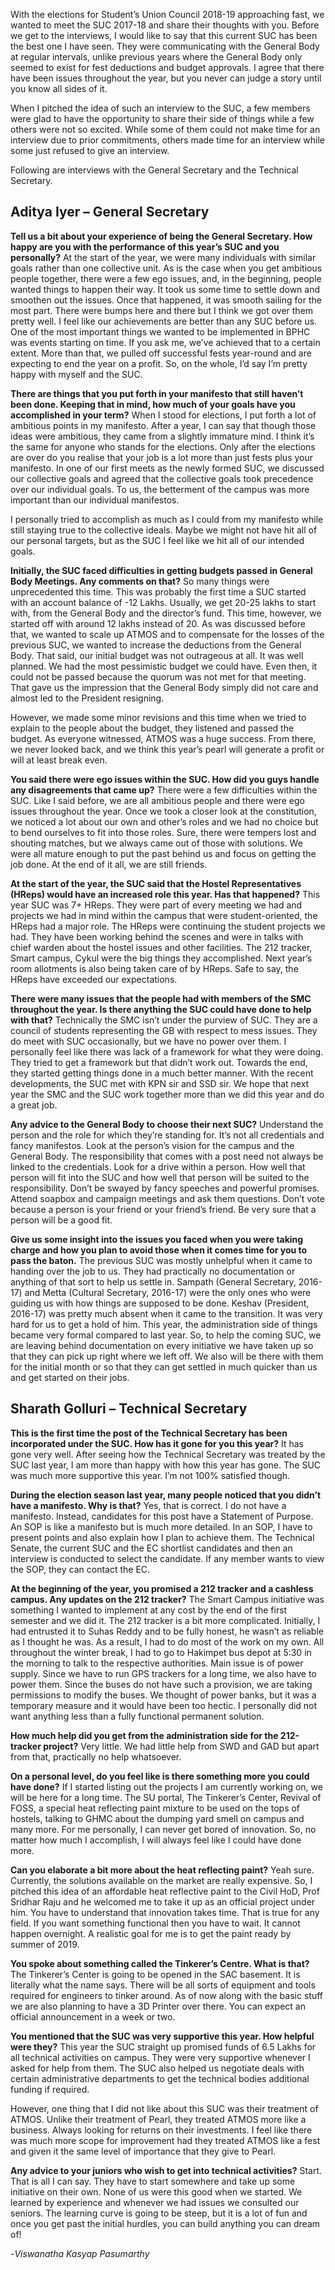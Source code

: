 <!-- TITLE: A Review of SUC 2017-18 -->
<!-- SUBTITLE: Disclaimer – Any opinions expressed in this article are those of the author or the person being interviewed and do not reflect the opinions of Journal Club. -->

With the elections for Student’s Union Council 2018-19 approaching fast, we wanted to meet the SUC 2017-18 and share their thoughts with you. Before we get to the interviews, I would like to say that this current SUC has been the best one I have seen. They were communicating with the General Body at regular intervals, unlike previous years where the General Body only seemed to exist for fest deductions and budget approvals. I agree that there have been issues throughout the year, but you never can judge a story until you know all sides of it. 

When I pitched the idea of such an interview to the SUC, a few members were glad to have the opportunity to share their side of things while a few others were not so excited. While some of them could not make time for an interview due to prior commitments, others made time for an interview while some just refused to give an interview.

Following are interviews with the General Secretary and the Technical Secretary.

## Aditya Iyer – General Secretary

**Tell us a bit about your experience of being the General Secretary. How happy are you with the performance of this year’s SUC and you personally?**
At the start of the year, we were many individuals with similar goals rather than one collective unit. As is the case when you get ambitious people together, there were a few ego issues, and, in the beginning, people wanted things to happen their way. It took us some time to settle down and smoothen out the issues. Once that happened, it was smooth sailing for the most part. There were bumps here and there but I think we got over them pretty well. I feel like our achievements are better than any SUC before us. One of the most important things we wanted to be implemented in BPHC was events starting on time. If you ask me, we’ve achieved that to a certain extent. More than that, we pulled off successful fests year-round and are expecting to end the year on a profit. So, on the whole, I’d say I’m pretty happy with myself and the SUC.


**There are things that you put forth in your manifesto that still haven’t been done. Keeping that in mind, how much of your goals have you accomplished in your term?**
When I stood for elections, I put forth a lot of ambitious points in my manifesto. After a year, I can say that though those ideas were ambitious, they came from a slightly immature mind. I think it’s the same for anyone who stands for the elections. Only after the elections are over do you realise that your job is a lot more than just fests plus your manifesto. In one of our first meets as the newly formed SUC, we discussed our collective goals and agreed that the collective goals took precedence over our individual goals. To us, the betterment of the campus was more important than our individual manifestos.

I personally tried to accomplish as much as I could from my manifesto while still staying true to the collective ideals. Maybe we might not have hit all of our personal targets, but as the SUC I feel like we hit all of our intended goals. 


**Initially, the SUC faced difficulties in getting budgets passed in General Body Meetings. Any comments on that?**
So many things were unprecedented this time. This was probably the first time a SUC started with an account balance of -12 Lakhs. Usually, we get 20-25 lakhs to start with, from the General Body and the director’s fund.  This time, however, we started off with around 12 lakhs instead of 20. As was discussed before that, we wanted to scale up ATMOS and to compensate for the losses of the previous SUC, we wanted to increase the deductions from the General Body. That said, our initial budget was not outrageous at all. It was well planned. We had the most pessimistic budget we could have. Even then, it could not be passed because the quorum was not met for that meeting. That gave us the impression that the General Body simply did not care and almost led to the President resigning. 

However, we made some minor revisions and this time when we tried to explain to the people about the budget, they listened and passed the budget. As everyone witnessed, ATMOS was a huge success. From there, we never looked back, and we think this year’s pearl will generate a profit or will at least break even. 

**You said there were ego issues within the SUC. How did you guys handle any disagreements that came up?**
There were a few difficulties within the SUC. Like I said before, we are all ambitious people and there were ego issues throughout the year. Once we took a closer look at the constitution, we noticed a lot about our own and other’s roles and we had no choice but to bend ourselves to fit into those roles. Sure, there were tempers lost and shouting matches, but we always came out of those with solutions. We were all mature enough to put the past behind us and focus on getting the job done. At the end of it all, we are still friends.


**At the start of the year, the SUC said that the Hostel Representatives (HReps) would have an increased role this year. Has that happened?**
This year SUC was 7+ HReps. They were part of every meeting we had and projects we had in mind within the campus that were student-oriented, the HReps had a major role. The HReps were continuing the student projects we had. They have been working behind the scenes and were in talks with chief warden about the hostel issues and other facilities. The 212 tracker, Smart campus, Cykul were the big things they accomplished. Next year’s room allotments is also being taken care of by HReps. Safe to say, the HReps have exceeded our expectations.  


**There were many issues that the people had with members of the SMC throughout the year. Is there anything the SUC could have done to help with that?**
Technically the SMC isn’t under the purview of SUC. They are a council of students representing the GB with respect to mess issues. They do meet with SUC occasionally, but we have no power over them. I personally feel like there was lack of a framework for what they were doing. They tried to get a framework but that didn’t work out. Towards the end, they started getting things done in a much better manner. With the recent developments, the SUC met with KPN sir and SSD sir. We hope that next year the SMC and the SUC work together more than we did this year and do a great job. 


**Any advice to the General Body to choose their next SUC?**
Understand the person and the role for which they’re standing for. It’s not all credentials and fancy manifestos. Look at the person’s vision for the campus and the General Body. The responsibility that comes with a post need not always be linked to the credentials. Look for a drive within a person.  How well that person will fit into the SUC and how well that person will be suited to the responsibility. Don’t be swayed by fancy speeches and powerful promises. Attend soapbox and campaign meetings and ask them questions. Don’t vote because a person is your friend or your friend’s friend. Be very sure that a person will be a good fit. 


**Give us some insight into the issues you faced when you were taking charge and how you plan to avoid those when it comes time for you to pass the baton.**
The previous SUC was mostly unhelpful when it came to handing over the job to us. They had practically no documentation or anything of that sort to help us settle in. Sampath (General Secretary, 2016-17) and Metta (Cultural Secretary, 2016-17) were the only ones who were guiding us with how things are supposed to be done. Keshav (President, 2016-17) was pretty much absent when it came to the transition. It was very hard for us to get a hold of him.
This year, the administration side of things became very formal compared to last year. So, to help the coming SUC, we are leaving behind documentation on every initiative we have taken up so that they can pick up right where we left off. We also will be there with them for the initial month or so that they can get settled in much quicker than us and get started on their jobs.

## Sharath Golluri – Technical Secretary

**This is the first time the post of the Technical Secretary has been incorporated under the SUC. How has it gone for you this year?**
It has gone very well. After seeing how the Technical Secretary was treated by the SUC last year, I am more than happy with how this year has gone. The SUC was much more supportive this year. I’m not 100% satisfied though.  


**During the election season last year, many people noticed that you didn’t have a manifesto. Why is that?**
Yes, that is correct. I do not have a manifesto. Instead, candidates for this post have a Statement of Purpose. An SOP is like a manifesto but is much more detailed. In an SOP, I have to present points and also explain how I plan to achieve them. The Technical Senate, the current SUC and the EC shortlist candidates and then an interview is conducted to select the candidate. If any member wants to view the SOP, they can contact the EC.


**At the beginning of the year, you promised a 212 tracker and a cashless campus. Any updates on the 212 tracker?**
The Smart Campus initiative was something I wanted to implement at any cost by the end of the first semester and we did it. The 212 tracker is a bit more complicated. Initially, I had entrusted it to Suhas Reddy and to be fully honest, he wasn’t as reliable as I thought he was. As a result, I had to do most of the work on my own. All throughout the winter break, I had to go to Hakimpet bus depot at 5:30 in the morning to talk to the respective authorities. Main issue is of power supply. Since we have to run GPS trackers for a long time, we also have to power them. Since the buses do not have such a provision, we are taking permissions to modify the buses. We thought of power banks, but it was a temporary measure and it would have been too hectic. I personally did not want anything less than a fully functional permanent solution.


**How much help did you get from the administration side for the 212-tracker project?**
Very little. We had little help from SWD and GAD but apart from that, practically no help whatsoever.


**On a personal level, do you feel like is there something more you could have done?**
If I started listing out the projects I am currently working on, we will be here for a long time. The SU portal, The Tinkerer’s Center, Revival of FOSS, a special heat reflecting paint mixture to be used on the tops of hostels, talking to GHMC about the dumping yard smell on campus and many more. For me personally, I can never get bored of innovation. So, no matter how much I accomplish, I will always feel like I could have done more.


**Can you elaborate a bit more about the heat reflecting paint?**
Yeah sure. Currently, the solutions available on the market are really expensive. So, I pitched this idea of an affordable heat reflective paint to the Civil HoD, Prof Sridhar Raju and he welcomed me to take it up as an official project under him. You have to understand that innovation takes time. That is true for any field. If you want something functional then you have to wait. It cannot happen overnight. A realistic goal for me is to get the paint ready by summer of 2019. 


**You spoke about something called the Tinkerer’s Centre. What is that?**
The Tinkerer’s Center is going to be opened in the SAC basement. It is literally what the name says. There will be all sorts of equipment and tools required for engineers to tinker around. As of now along with the basic stuff we are also planning to have a 3D Printer over there. You can expect an official announcement in a week or two.


**You mentioned that the SUC was very supportive this year. How helpful were they?**
This year the SUC straight up promised funds of 6.5 Lakhs for all technical activities on campus. They were very supportive whenever I asked for help from them. The SUC also helped us negotiate deals with certain administrative departments to get the technical bodies additional funding if required.

However, one thing that I did not like about this SUC was their treatment of ATMOS. Unlike their treatment of Pearl, they treated ATMOS more like a business. Always looking for returns on their investments. I feel like there was much more scope for improvement had they treated ATMOS like a fest and given it the same level of importance that they give to Pearl.

**Any advice to your juniors who wish to get into technical activities?**
Start. That is all I can say. They have to start somewhere and take up some initiative on their own. None of us were this good when we started. We learned by experience and whenever we had issues we consulted our seniors. The learning curve is going to be steep, but it is a lot of fun and once you get past the initial hurdles, you can build anything you can dream of!

-*Viswanatha Kasyap Pasumarthy*